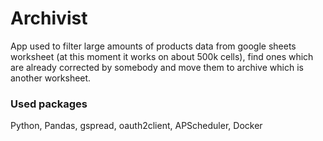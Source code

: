 # Archivist

App used to filter large amounts of products data from google sheets worksheet (at this moment it works on about 500k cells), find ones which are already corrected by somebody and move them to archive which is another worksheet. 

### Used packages
Python, Pandas, gspread, oauth2client, APScheduler, Docker

